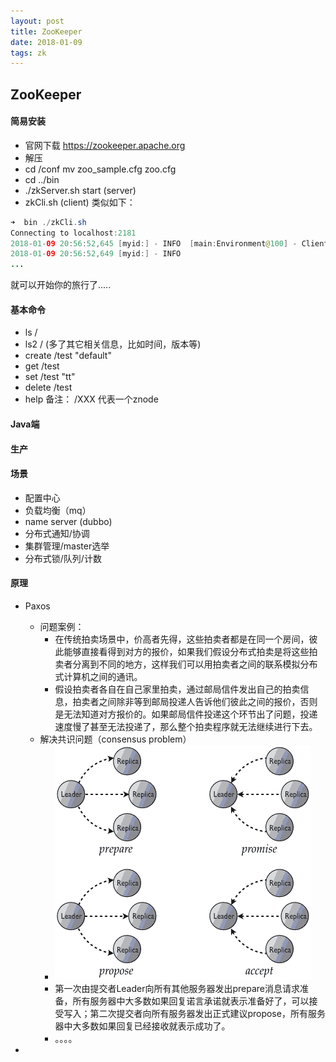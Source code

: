 ```yaml
---
layout: post
title: ZooKeeper
date: 2018-01-09
tags: zk
---
```

## ZooKeeper

#### 简易安装
- 官网下载 https://zookeeper.apache.org
- 解压
- cd /conf  mv zoo_sample.cfg zoo.cfg
- cd  ../bin   
- ./zkServer.sh start  (server)
- zkCli.sh  (client)
类似如下：
```Java
➜  bin ./zkCli.sh
Connecting to localhost:2181
2018-01-09 20:56:52,645 [myid:] - INFO  [main:Environment@100] - Client environment:zookeeper.version=3.4.11-37e277162d567b55a07d1755f0b31c32e93c01a0, built on 11/01/2017 18:06 GMT
2018-01-09 20:56:52,649 [myid:] - INFO  
...
```
就可以开始你的旅行了.....
#### 基本命令
- ls /
- ls2 / (多了其它相关信息，比如时间，版本等)
- create /test "default"
- get /test
- set /test "tt"
- delete /test
- help
备注：
/XXX  代表一个znode
#### Java端

#### 生产
#### 场景
- 配置中心
- 负载均衡（mq）
- name server (dubbo)
- 分布式通知/协调
- 集群管理/master选举
- 分布式锁/队列/计数
#### 原理
- Paxos
  - 问题案例：
    - 在传统拍卖场景中，价高者先得，这些拍卖者都是在同一个房间，彼此能够直接看得到对方的报价，如果我们假设分布式拍卖是将这些拍卖者分离到不同的地方，这样我们可以用拍卖者之间的联系模拟分布式计算机之间的通讯。
    - 假设拍卖者各自在自己家里拍卖，通过邮局信件发出自己的拍卖信息，拍卖者之间除非等到邮局投递人告诉他们彼此之间的报价，否则是无法知道对方报价的。如果邮局信件投递这个环节出了问题，投递速度慢了甚至无法投递了，那么整个拍卖程序就无法继续进行下去。
  - 解决共识问题（consensus problem）
    - ![](../images/paxos.png)
    - 第一次由提交者Leader向所有其他服务器发出prepare消息请求准备，所有服务器中大多数如果回复诺言承诺就表示准备好了，可以接受写入；第二次提交者向所有服务器发出正式建议propose，所有服务器中大多数如果回复已经接收就表示成功了。
    - 。。。。

-
